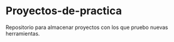 # Proyectos-de-practica
Repositorio para almacenar proyectos con los que pruebo nuevas herramientas.
